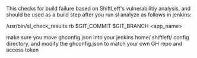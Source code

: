 This checks for build failure based on ShiftLeft's vulnerabilitiy analysis, and should be used as a build step after you run sl analyze as follows in jenkins:

/usr/bin/sl_check_results.rb $GIT_COMMIT $GIT_BRANCH  <app_name>

make sure you move ghconfig.json  into your jenkins home/.shiftleft/  config directory, and modify the ghconfig.json to match your own GH repo and access token

 
